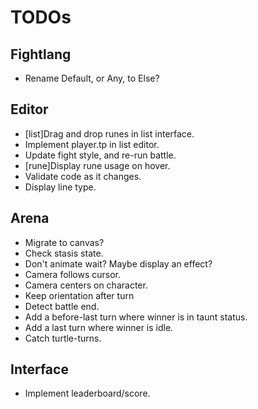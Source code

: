 # TODOs

## Fightlang

- Rename Default, or Any, to Else?

## Editor

- [list]Drag and drop runes in list interface.
- Implement player.tp in list editor.
- Update fight style, and re-run battle.
- [rune]Display rune usage on hover.
- Validate code as it changes.
- Display line type.

## Arena

- Migrate to canvas?
- Check stasis state.
- Don't animate wait? Maybe display an effect?
- Camera follows cursor.
- Camera centers on character.
- Keep orientation after turn
- Detect battle end.
- Add a before-last turn where winner is in taunt status.
- Add a last turn where winner is idle.
- Catch turtle-turns.

## Interface

- Implement leaderboard/score.
